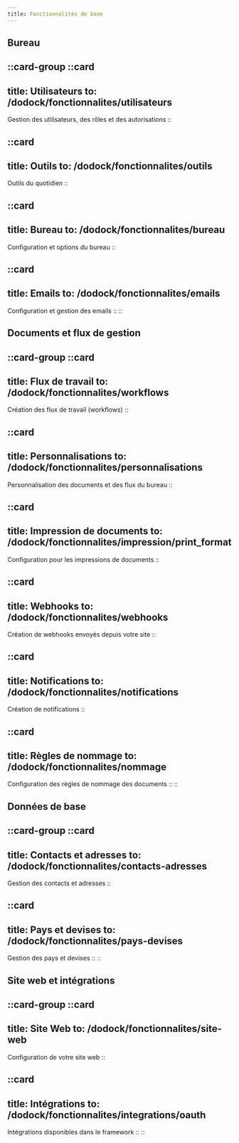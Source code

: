 ```yaml
---
title: Fonctionnalités de base
---
```


## Bureau

::card-group
  ::card
  ---
  title: Utilisateurs
  to: /dodock/fonctionnalites/utilisateurs
  ---
  Gestion des utilisateurs, des rôles et des autorisations
  ::

  ::card
  ---
  title: Outils
  to: /dodock/fonctionnalites/outils
  ---
  Outils du quotidien
  ::

  ::card
  ---
  title: Bureau
  to: /dodock/fonctionnalites/bureau
  ---
  Configuration et options du bureau
  ::

  ::card
  ---
  title: Emails
  to: /dodock/fonctionnalites/emails
  ---
  Configuration et gestion des emails
  ::
::



## Documents et flux de gestion

::card-group
  ::card
  ---
  title: Flux de travail
  to: /dodock/fonctionnalites/workflows
  ---
  Création des flux de travail (workflows)
  ::

  ::card
  ---
  title: Personnalisations
  to: /dodock/fonctionnalites/personnalisations
  ---
  Personnalisation des documents et des flux du bureau
  ::

  ::card
  ---
  title: Impression de documents
  to: /dodock/fonctionnalites/impression/print_format
  ---
  Configuration pour les impressions de documents
  ::


  ::card
  ---
  title: Webhooks
  to: /dodock/fonctionnalites/webhooks
  ---
  Création de webhooks envoyés depuis votre site
  ::


  ::card
  ---
  title: Notifications
  to: /dodock/fonctionnalites/notifications
  ---
  Création de notifications
  ::

  ::card
  ---
  title: Règles de nommage
  to: /dodock/fonctionnalites/nommage
  ---
  Configuration des règles de nommage des documents
  ::
::

## Données de base

::card-group
  ::card
  ---
  title: Contacts et adresses
  to: /dodock/fonctionnalites/contacts-adresses
  ---
  Gestion des contacts et adresses
  ::

  ::card
  ---
  title: Pays et devises
  to: /dodock/fonctionnalites/pays-devises
  ---
  Gestion des pays et devises
  ::
::


## Site web et intégrations

::card-group
  ::card
  ---
  title: Site Web
  to: /dodock/fonctionnalites/site-web
  ---
  Configuration de votre site web
  ::

  ::card
  ---
  title: Intégrations
  to: /dodock/fonctionnalites/integrations/oauth
  ---
  Intégrations disponibles dans le framework
  ::
::
